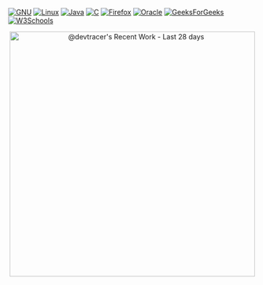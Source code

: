 [![GNU](https://img.shields.io/badge/GNU-000000?logo=gnu&logoColor=white)](#)
[![Linux](https://img.shields.io/badge/Linux-FCC624?logo=linux&logoColor=black)](#)
[![Java](https://img.shields.io/badge/Java-%23ED8B00.svg?logo=openjdk&logoColor=white)](#)
[![C](https://img.shields.io/badge/C-00599C?logo=c&logoColor=white)](#)
[![Firefox](https://img.shields.io/badge/Firefox-FF7139?logo=Firefox&logoColor=white)](#)
[![Oracle](https://custom-icon-badges.demolab.com/badge/Oracle-F80000?logo=oracle&logoColor=fff)](#)
[![GeeksForGeeks](https://img.shields.io/badge/GeeksforGeeks-298D46?logo=geeksforgeeks&logoColor=white)](#)
[![W3Schools](https://img.shields.io/badge/W3Schools-04AA6D?logo=w3schools&logoColor=fff)](#)

<!-- Copy-paste in your Readme.md file -->

<a href="https://next.ossinsight.io/widgets/official/compose-currently-working-on?activity_type=all&user_id=175941244" target="_blank" style="display: block" align="center">
  <picture>
    <source media="(prefers-color-scheme: dark)" srcset="https://next.ossinsight.io/widgets/official/compose-currently-working-on/thumbnail.png?activity_type=all&user_id=175941244&image_size=auto&color_scheme=dark" width="497.5" height="auto">
    <img alt="@devtracer's Recent Work - Last 28 days" src="https://next.ossinsight.io/widgets/official/compose-currently-working-on/thumbnail.png?activity_type=all&user_id=175941244&image_size=auto&color_scheme=light" width="497.5" height="auto">
  </picture>
</a>

<!-- Made with [OSS Insight](https://ossinsight.io/) -->

